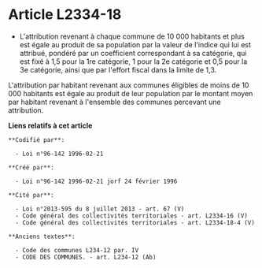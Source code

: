 # Article L2334-18

- L'attribution revenant à chaque commune de 10 000 habitants et plus est égale au produit de sa population par la valeur de
l'indice qui lui est attribué, pondéré par un coefficient correspondant à sa catégorie, qui est fixé à 1,5 pour la 1re
catégorie, 1 pour la 2e catégorie et 0,5 pour la 3e catégorie, ainsi que par l'effort fiscal dans la limite de 1,3.

L'attribution par habitant revenant aux communes éligibles de moins de 10 000 habitants est égale au produit de leur
population par le montant moyen par habitant revenant à l'ensemble des communes percevant une attribution.

**Liens relatifs à cet article**

	**Codifié par**:

	  - Loi n°96-142 1996-02-21

	**Créé par**:

	  - Loi n°96-142 1996-02-21 jorf 24 février 1996

	**Cité par**:

	  - Loi n°2013-595 du 8 juillet 2013 - art. 67 (V)
	  - Code général des collectivités territoriales - art. L2334-16 (V)
	  - Code général des collectivités territoriales - art. L2334-18-4 (V)

	**Anciens textes**:

	  - Code des communes L234-12 par. IV
	  - CODE DES COMMUNES. - art. L234-12 (Ab)
